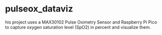 # pulseox_dataviz
his project uses a MAX30102 Pulse Oximetry Sensor and Raspberry Pi Pico to capture oxygen saturation level (SpO2) in percent and visualize them.
